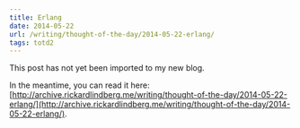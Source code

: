 ```yaml
---
title: Erlang
date: 2014-05-22
url: /writing/thought-of-the-day/2014-05-22-erlang/
tags: totd2
---
```


This post has not yet been imported to my new blog.

In the meantime, you can read it here: [http://archive.rickardlindberg.me/writing/thought-of-the-day/2014-05-22-erlang/](http://archive.rickardlindberg.me/writing/thought-of-the-day/2014-05-22-erlang/).
